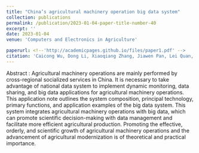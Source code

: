 ```yaml
---
title: "China’s agricultural machinery operation big data system"
collection: publications
permalink: /publication/2023-01-04-paper-title-number-40
excerpt: ''
date: 2023-01-04
venue: 'Computers and Electronics in Agriculture'

paperurl: <!--'http://academicpages.github.io/files/paper1.pdf' -->
citation: 'Caicong Wu, Dong Li, Xiaoqiang Zhang, Jiawen Pan, Lei Quan, Lili Yang, Weizhong Yang, Qin Ma, Chunhua Su, <b>Weixin Zhai</b>.China’s agricultural machinery operation big data system.<i>Computers and Electronics in Agriculture</i>,Volume 205,2023,107594.'
---
```




<!--This paper is about the number 1. The number 2 is left for future work.-->
Abstract : Agricultural machinery operations are mainly performed by cross-regional socialized services in China. It is necessary to take advantage of national data system to implement dynamic monitoring, data sharing, and big data applications for agricultural machinery operations. This application note outlines the system composition, principal technology, primary functions, and application examples of the big data system. This system integrates agricultural machinery operations with big data, which can promote scientific decision-making with data management and facilitate more efficient agricultural production. Promoting the effective, orderly, and scientific growth of agricultural machinery operations and the advancement of agricultural modernization is of theoretical and practical importance. 

<!--[Download paper here](http://academicpages.github.io/files/paper1.pdf)-->

<!--Recommended citation: Zhai W, Cheng C. Vagueness in spatial data: A grid-coding approach[C]. proceedings of the 2014 IEEE Geoscience and Remote Sensing Symposium, 2014. IEEE.-->
